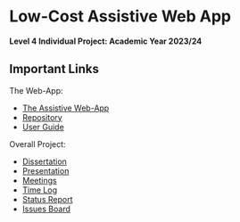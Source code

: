 #  Low-Cost Assistive Web App

**Level 4 Individual Project: Academic Year 2023/24**

## Important Links

The Web-App:
- [The Assistive Web-App](https://deden3791.github.io/L4Project/)
- [Repository](https://github.com/deden3791/L4Project/tree/main/main/my-app)
- [User Guide](https://github.com/deden3791/L4Project/blob/main/main/UserGuides/UserGuide.md)

Overall Project:
- [Dissertation]()
- [Presentation]()
- [Meetings](https://dereksomerville.atlassian.net/l/cp/ChUvmdoq)
- [Time Log]()
- [Status Report](https://github.com/deden3791/L4Project/blob/main/dissertation/example_template/status_report/StatusReport.pdf)
- [Issues Board](https://2514468e.atlassian.net/jira/software/projects/L4PROJ/boards/2?assignee=unassigned&atlOrigin=eyJpIjoiNDRjYWNhN2YxZWUwNDBmMjg3MGYxM2UyNWI1Y2MwNTEiLCJwIjoiaiJ9)

